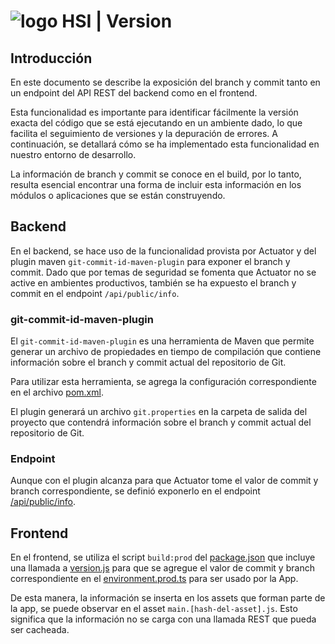 # ![logo](apps/projects/hospital/src/assets/custom/icons/icon-72x72.png) HSI | Version

## Introducción

En este documento se describe la exposición del branch y commit tanto en un endpoint del API REST del backend como en el frontend. 

Esta funcionalidad es importante para identificar fácilmente la versión exacta del código que se está ejecutando en un ambiente dado, lo que facilita el seguimiento de versiones y la depuración de errores. A continuación, se detallará cómo se ha implementado esta funcionalidad en nuestro entorno de desarrollo.

La información de branch y commit se conoce en el build, por lo tanto, resulta esencial encontrar una forma de incluir esta información en los módulos o aplicaciones que se están construyendo. 

## Backend

En el backend, se hace uso de la funcionalidad provista por Actuator y del plugin maven `git-commit-id-maven-plugin` para exponer el branch y commit. Dado que por temas de seguridad se fomenta que Actuator no se active en ambientes productivos, también se ha expuesto el branch y commit en el endpoint `/api/public/info`.

### git-commit-id-maven-plugin

El `git-commit-id-maven-plugin` es una herramienta de Maven que permite generar un archivo de propiedades en tiempo de compilación que contiene información sobre el branch y commit actual del repositorio de Git.

Para utilizar esta herramienta, se agrega la configuración correspondiente en el archivo [pom.xml](../back-end/app/pom.xml).

El plugin generará un archivo `git.properties` en la carpeta de salida del proyecto que contendrá información sobre el branch y commit actual del repositorio de Git.

### Endpoint

Aunque con el plugin alcanza para que Actuator tome el valor de commit y branch correspondiente, se definió exponerlo en el endpoint [/api/public/info](../back-end/sgx-shared/src/main/java/ar/lamansys/sgx/shared/publicinfo/infrastructure/input/rest/PublicController.java).

## Frontend

En el frontend, se utiliza el script `build:prod` del [package.json](../front-end/apps/package.json) que incluye una llamada a [version.js](../front-end/apps/version.js) para que se agregue el valor de commit y branch correspondiente en el [environment.prod.ts](front-end/apps/projects/hospital/src/environments/environment.prod.ts) para ser usado por la App. 

De esta manera, la información se inserta en los assets que forman parte de la app, se puede observar en el asset `main.[hash-del-asset].js`. Esto significa que la información no se carga con una llamada REST que pueda ser cacheada.

